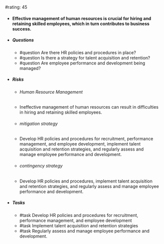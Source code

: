 #rating: 45
- #### Effective management of human resources is crucial for hiring and retaining skilled employees, which in turn contributes to business success.
- ##### Questions
  - #question Are there HR policies and procedures in place?
  - #question Is there a strategy for talent acquisition and retention?
  - #question Are employee performance and development being managed?
- ##### Risks

  - ###### Human Resource Management
  - Ineffective management of human resources can result in difficulties in hiring and retaining skilled employees.
  - ###### mitigation strategy
  - Develop HR policies and procedures for recruitment, performance management, and employee development, implement talent acquisition and retention strategies, and regularly assess and manage employee performance and development.
  - ###### contingency strategy
  - Develop HR policies and procedures, implement talent acquisition and retention strategies, and regularly assess and manage employee performance and development.
- ##### Tasks
  - #task Develop HR policies and procedures for recruitment, performance management, and employee development
  - #task  Implement talent acquisition and retention strategies
  - #task  Regularly assess and manage employee performance and development.


